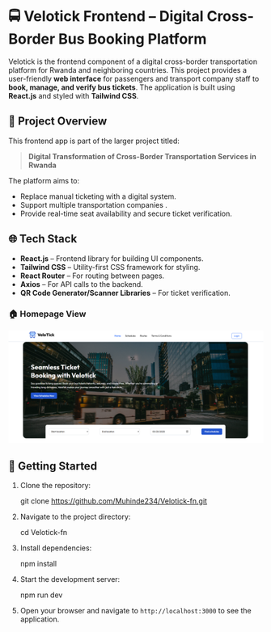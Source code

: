 # 🚍 Velotick Frontend – Digital Cross-Border Bus Booking Platform

Velotick is the frontend component of a digital cross-border transportation platform for Rwanda and neighboring countries. This project provides a user-friendly **web interface** for passengers and transport company staff to **book, manage, and verify bus tickets**. The application is built using **React.js** and styled with **Tailwind CSS**.



## 📑 Project Overview

This frontend app is part of the larger project titled:

> **Digital Transformation of Cross-Border Transportation Services in Rwanda**

The platform aims to:
- Replace manual ticketing with a digital system.
- Support multiple transportation companies .
- Provide real-time seat availability and secure ticket verification.



## 🌐 Tech Stack

- **React.js** – Frontend library for building UI components.
- **Tailwind CSS** – Utility-first CSS framework for styling.
- **React Router** – For routing between pages.
- **Axios** – For API calls to the backend.
- **QR Code Generator/Scanner Libraries** – For ticket verification.
### 🏠 Homepage View

![image](./src/assets/image.png)



## 🚀 Getting Started

1. Clone the repository:
   
   git clone  https://github.com/Muhinde234/Velotick-fn.git
   

2. Navigate to the project directory:
   
   cd Velotick-fn
   

3. Install dependencies:
   
   npm install
   

4. Start the development server:
   
   npm  run dev


5. Open your browser and navigate to `http://localhost:3000` to see the application.

